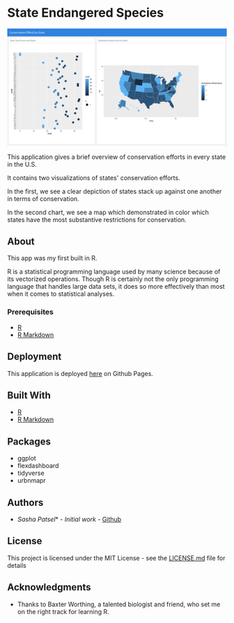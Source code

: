 # State Endangered Species 

<img src ="demo.png">

This application gives a brief overview of conservation efforts in every state in the U.S.

It contains two visualizations of states' conservation efforts.

In the first, we see a clear depiction of states stack up against one another in terms of conservation.

In the second chart, we see a map which demonstrated in color which states have the most substantive restrictions for conservation. 

## About

This app was my first built in R. 

R is a statistical programming language used by many science because of its vectorized operations. Though R is certainly not the only programming language that handles large data sets, it does so more effectively than most when it comes to statistical analyses.


### Prerequisites

* [R](https://www.r-project.org/about.html)
* [R Markdown](https://rmarkdown.rstudio.com/)

## Deployment

This application is deployed [here]() on Github Pages.

## Built With

* [R](https://www.r-project.org/about.html)
* [R Markdown](https://rmarkdown.rstudio.com/)

## Packages

* ggplot
* flexdashboard
* tidyverse
* urbnmapr

## Authors

* *Sasha Patsel** - *Initial work* - [Github](https://github.com/SashaPatsel)


## License

This project is licensed under the MIT License - see the [LICENSE.md](LICENSE.md) file for details

## Acknowledgments

* Thanks to Baxter Worthing, a talented biologist and friend, who set me on the right track for learning R.
